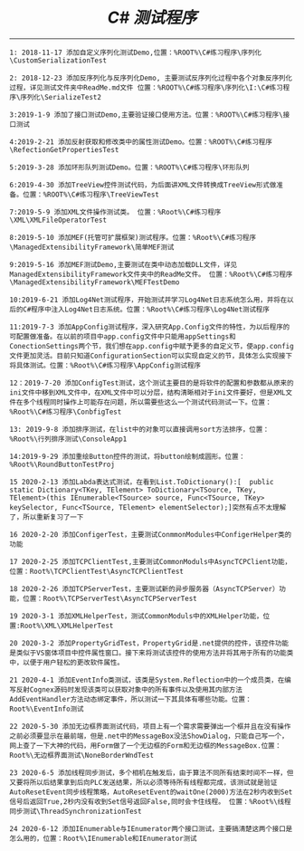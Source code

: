 # <center>***C# 测试程序***</center> 
---


`1: 2018-11-17 添加自定义序列化测试Demo,位置：%ROOT%\C#练习程序\序列化\CustomSerializationTest`  

`2: 2018-12-23 添加反序列化与反序列化Demo, 主要测试反序列化过程中各个对象反序列化过程，详见测试文件夹中ReadMe.md文件 位置：%ROOT%\C#练习程序\序列化\I:\C#练习程序\序列化\SerializeTest2`  

`3:2019-1-9 添加了接口测试Demo,主要验证接口使用方法。位置：%ROOT%\C#练习程序\接口测试`  

`4:2019-2-21 添加反射获取和修改类中的属性测试Demo。位置：%ROOT%\C#练习程序\RefectionGetPropertiesTest`  

`5:2019-3-28 添加环形队列测试Demo。位置：%ROOT%\C#练习程序\环形队列`  
  
`6:2019-4-30 添加TreeView控件测试代码，为后面讲XML文件转换成TreeView形式做准备。位置：%ROOT%\C#练习程序\TreeViewTest`  

`7:2019-5-9 添加XML文件操作测试类。 位置：%Root%\C#练习程序\XML\XMLFileOperatorTest`

`8:2019-5-10 添加MEF(托管可扩展框架)测试程序。位置：%Root%\C#练习程序\ManagedExtensibilityFramework\简单MEF测试`   

`9:2019-5-16 添加MEF测试Demo,主要测试在类中动态加载DLL文件，详见ManagedExtensibilityFramework文件夹中的ReadMe文件。 位置：%Root%\C#练习程序\ManagedExtensibilityFramework\MEFTestDemo`    

`10:2019-6-21 添加Log4Net测试程序，开始测试并学习Log4Net日志系统怎么用，并将在以后的C#程序中注入Log4Net日志系统。位置：%Root%\C#练习程序\Log4Net测试程序`  

`11:2019-7-3 添加AppConfig测试程序，深入研究App.Config文件的特性，为以后程序的可配置做准备。在以前的项目中app.config文件中只能用appSettings和ConectionSettings两个节，我们想在app.config中赋予更多的自定义节，使app.config文件更加灵活。目前只知道ConfigurationSection可以实现自定义的节，具体怎么实现接下将具体测试。位置：%Root%\C#练习程序\AppConfig测试程序`   

`12：2019-7-20 添加ConfigTest测试，这个测试主要目的是将软件的配置和参数都从原来的ini文件中移到XML文件中，在XML文件中可以分层，结构清晰相对于ini文件要好，但是XML文件在多个线程同时操作上可能存在问题，所以需要些这么一个测试代码测试一下。位置：%Root%\C#练习程序\ConbfigTest`

`13: 2019-9-8 添加排序测试，在list中的对象可以直接调用sort方法排序，位置：%Root%\行列排序测试\ConsoleApp1`

`14:2019-9-29 添加重绘Button控件的测试，将button绘制成圆形。位置：%Root%\RoundButtonTestProj`

`15 2020-2-13 添加Labda表达式测试，在看到List.ToDictionary():[  public static Dictionary<TKey, TElement> ToDictionary<TSource, TKey, TElement>(this IEnumerable<TSource> source, Func<TSource, TKey> keySelector, Func<TSource, TElement> elementSelector);]突然有点不太理解了，所以重新复习了一下`

`16 2020-2-20 添加ConfigerTest，主要测试ConmmonModules中ConfigerHelper类的功能`

`17 2020-2-25 添加TCPClientTest,主要测试CommonModuls中AsyncTCPClient功能，位置：Root%\TCPClientTest\AsyncTCPClientTest`  

`18 2020-2-26 添加TCPServerTest，主要测试新的异步服务器（AsyncTCPServer）功能，位置：Root%\TCPServerTest\AsyncTCPServerTest`    

`19 2020-3-1 添加XMLHelperTest，测试CommonModuls中的XMLHelper功能，位置:Root%\XML\XMLHelperTest`

`20 2020-3-2 添加PropertyGridTest，PropertyGrid是.net提供的控件，该控件功能是类似于VS窗体项目中控件属性窗口。接下来将测试该控件的使用方法并将其用于所有的功能类中，以便于用户轻松的更改软件属性。`  
 
`21 2020-4-1 添加EventInfo类测试，该类是System.Reflection中的一个成员类，在编写反射Cognex源码时发现该类可以获取对象中的所有事件以及使用其内部方法AddEventHandler方法动态绑定事件，所以测试一下其具体有哪些功能。位置：Root%\EventInfo测试`

`22 2020-5-30 添加无边框界面测试代码，项目上有一个需求需要弹出一个框并且在没有操作之前必须要显示在最前端，但是.net中的MessageBox没法ShowDialog，只能自己写一个，网上查了一下大神的代码，用Form做了一个无边框的Form和无边框的MessageBox.位置：Root%\无边框界面测试\NoneBorderWndTest`

`23 2020-6-5 添加线程同步测试，多个相机在触发后，由于算法不同所有结束时间不一样，但又要将所以后结果拿到后向PLC发送结果，所以必须等待所有线程都完成，该测试就是验证AutoResetEvent同步线程策略，AutoResetEvent的waitOne(2000)方法在2秒内收到Set信号后返回True,2秒内没有收到Set信号返回False,同时会卡住线程。 位置：%Root%\线程同步测试\ThreadSynchronizationTest`

`24 2020-6-12 添加IEnumerable与IEnumerator两个接口测试，主要搞清楚这两个接口是怎么用的，位置：Root%\IEnumerable和IEnumerator测试`




